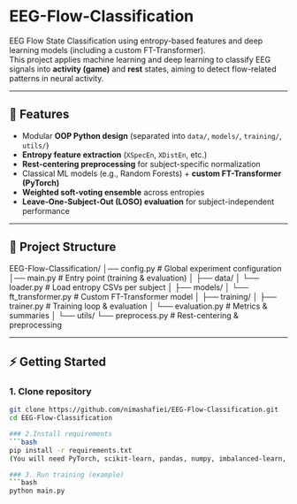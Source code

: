 # EEG-Flow-Classification

EEG Flow State Classification using entropy-based features and deep learning models (including a custom FT-Transformer).  
This project applies machine learning and deep learning to classify EEG signals into **activity (game)** and **rest** states, aiming to detect flow-related patterns in neural activity.

---

## 🚀 Features
- Modular **OOP Python design** (separated into `data/`, `models/`, `training/`, `utils/`)
- **Entropy feature extraction** (`XSpecEn`, `XDistEn`, etc.)
- **Rest-centering preprocessing** for subject-specific normalization
- Classical ML models (e.g., Random Forests) + **custom FT-Transformer (PyTorch)**
- **Weighted soft-voting ensemble** across entropies
- **Leave-One-Subject-Out (LOSO) evaluation** for subject-independent performance

---

## 📂 Project Structure
EEG-Flow-Classification/
│── config.py # Global experiment configuration
│── main.py # Entry point (training & evaluation)
│
├── data/
│ └── loader.py # Load entropy CSVs per subject
│
├── models/
│ └── ft_transformer.py # Custom FT-Transformer model
│
├── training/
│ ├── trainer.py # Training loop & evaluation
│ └── evaluation.py # Metrics & summaries
│
└── utils/
└── preprocess.py # Rest-centering & preprocessing


---

## ⚡ Getting Started

### 1. Clone repository
```bash
git clone https://github.com/nimashafiei/EEG-Flow-Classification.git
cd EEG-Flow-Classification

### 2.Install requirements
```bash
pip install -r requirements.txt
(You will need PyTorch, scikit-learn, pandas, numpy, imbalanced-learn, matplotlib)

### 3. Run training (example)
```bash
python main.py

